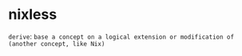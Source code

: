 # nixless

`derive`:
`base a concept on a logical extension or modification of (another concept, like Nix)`
